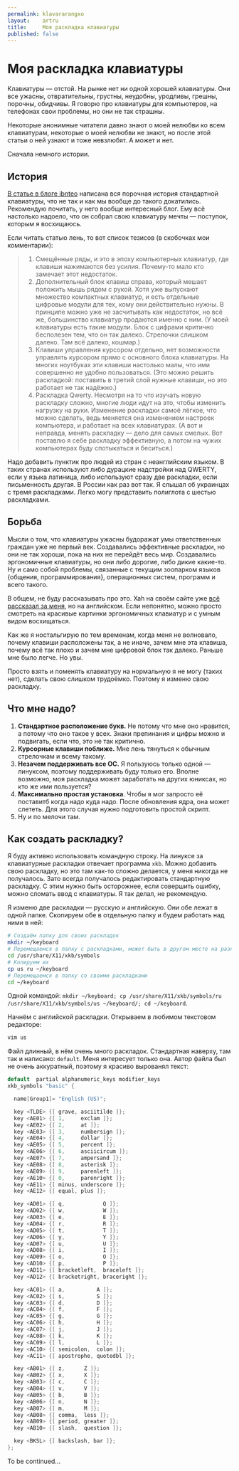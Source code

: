 ```yaml
---
permalink: klavararangxo
layout:    artru
title:     Моя раскладка клавиатуры
published: false
---
```

# Моя раскладка клавиатуры
Клавиатуры — отстой. На рынке нет ни одной хорошей клавиатуры. Они все ужасны,
отвратительны, грустны, неудобны, уродливы, грешны, порочны, обидчивы. Я говорю
про клавиатуры для компьютеров, на телефонах свои проблемы, но они не так
страшны.

Некоторые анонимные читатели давно знают о моей нелюбви ко всем клавиатурам,
некоторые о моей нелюбви не знают, но после этой статьи о ней узнают и тоже
невзлюбят. А может и нет.

Сначала немного истории.

## История
[В статьe в блоге ibnteo](http://ibnteo.klava.org/keyboard/standard) написана
вся порочная история стандартной клавиатуры, что не так и как мы вообще до
такого докатились. Рекомендую почитать, у него вообще интересный блог. Ему всё
настолько надоело, что он собрал свою клавиатуру мечты — поступок, которым я
восхищаюсь.

Если читать статью лень, то вот список тезисов (в скобочках мои комментарии):
> 1. Смещённые ряды, и это в эпоху компьютерных клавиатур, где клавиши 
>    нажимаются без усилия. Почему-то мало кто замечает этот недостаток.
> 2. Дополнительный блок клавиш справа, который мешает положить мышь рядом с 
>    рукой. Хотя уже выпускают множество компактных клавиатур, и есть отдельные 
>    цифровые модули для тех, кому они действительно нужны. В принципе можно 
>    уже не засчитывать как недостаток, но всё же, большинство клавиатур 
>    продаются именно с ним. (У моей клавиатуры есть такие модули. Блок с
>    цифрами критично бесполезен тем, что он так далеко. Стрелочки слишком
>    далеко. Там всё далеко, кошмар.)
> 3. Клавиши управления курсором отдельно, нет возможности управлять курсором 
>    прямо с основного блока клавиатуры. На многих ноутбуках эти клавиши 
>    настолько малы, что ими совершенно не удобно пользоваться. (Это можно
>    решить раскладкой: поставить в третий слой нужные клавиши, но это работает
>    не так надёжно.)
> 4. Раскладка Qwerty. Несмотря на то что изучать новую раскладку сложно, 
>    многие люди идут на это, чтобы изменить нагрузку на руки. Изменение 
>    раскладки самоё лёгкое, что можно сделать, ведь меняется она изменением 
>    настроек компьютера, и работает на всех клавиатурах. (А вот и неправда,
>    менять раскладку — дело для самых смелых. Вот поставлю я себе раскладку
>    эффективную, а потом на чужих компьютерах буду спотыкаться и беситься.)

Надо добавить пунктик про людей из стран с неанглийским языком. В таких странах
используют либо дурацкие надстройки над QWERTY, если у языка латиница, либо
используют сразу две раскладки, если письменность другая. В России как раз вот
так. Я слышал об украинцах с тремя раскладками. Легко могу представить
полиглота с шестью раскладками. 

## Борьба
Мысли о том, что клавиатуры ужасны будоражат умы ответственных граждан уже не
первый век. Создавались эффективные раскладки, но они не так хороши, пока на
них не перейдёт весь мир. Создавались эргономичные клавиатуры, но они либо
дорогие, либо дикие какие-то. Ну и само собой проблемы, связанные с текущим
зоопарком языков {общения, программирования}, операционных систем, программ и
всего такого.

В общем, не буду рассказывать про это. Xah на своём сайте уже [всё рассказал
за меня](http://xahlee.info/kbd/ergonomic_keyboards.html), но на английском.
Если непонятно, можно просто смотреть на красивые картинки эргономичных
клавиатур и с умным видом восхищаться.

Как же я ностальгирую по тем временам, когда меня не волновало, почему клавиши
расположены так, а не иначе, зачем мне эта клавиша, почему всё так плохо и
зачем мне цифровой блок так далеко. Раньше мне было легче. Но увы.

Просто взять и поменять клавиатуру на нормальную я не могу (таких нет), сделать
свою слишком трудоёмко. Поэтому я изменю свою раскладку.

## Что мне надо?
1. **Стандартное расположение букв.** Не потому что мне оно нравится, а потому
  что оно такое у всех. Знаки препинания и цифры можно и подвигать, если что,
  это не так критично.
2. **Курсорные клавиши поближе.** Мне лень тянуться к обычным стрелочкам и
  всему такому.
3. **Незачем поддерживать все ОС.** Я пользуюсь только одной — линуксом,
  поэтому поддерживать буду только его. Вполне возможно, моя раскладка может
  заработать на других юниксах, но кто же ими пользуется?
4. **Максимально простая установка**. Чтобы я мог запросто её поставитб когда
  надо куда надо. После обновления ядра, она может слететь. Для этого случая
  нужно подготовить простой скрипт.
5. Ну и по мелочи там.

## Как создать раскладку?
Я буду активно использовать командную строку. На линуксе за клавиатурные
раскладки отвечает программа `xkb`. Можно добавить свою раскладку, но это там
как-то сложно делается, у меня никогда не получалось. Зато всегда получалось
редактировать стандартную раскладку. С этим нужно быть осторожнее, если 
совершить ошибку, можно сломать ввод с клавиатуры. Я так делал, не рекомендую.

Я изменю две раскладки — русскую и английскую. Они обе лежат в одной папке.
Скопируем обе в отдельную папку и будем работать над ними в ней:
```bash
# Создаём папку для своих раскладок
mkdir ~/keyboard
# Перемещаемся в папку с раскладками, может быть в другом месте на разных ПК
cd /usr/share/X11/xkb/symbols
# Копируем их
cp us ru ~/keyboard
# Перемещаемся в папку со своими раскладками
cd ~/keyboard
```

Одной командой: `mkdir ~/keyboard; cp /usr/share/X11/xkb/symbols/ru
/usr/share/X11/xkb/symbols/us ~/keyboard/; cd ~/keyboard`.

Начнём с английской раскладки. Открываем в любимом текстовом редакторе:
```bash
vim us
```

Файл длинный, в нём очень много раскладок. Стандартная наверху, там так и 
написано: `default`. Меня интересует только она. Автор файла был не очень
аккуратный, поэтому я красиво вырованял текст:

```c
default  partial alphanumeric_keys modifier_keys
xkb_symbols "basic" {

  name[Group1]= "English (US)";

  key <TLDE> {[ grave, asciitilde ]};
  key <AE01> {[ 1,     exclam ]};
  key <AE02> {[ 2,     at ]};
  key <AE03> {[ 3,     numbersign ]};
  key <AE04> {[ 4,     dollar ]};
  key <AE05> {[ 5,     percent ]};
  key <AE06> {[ 6,     asciicircum ]};
  key <AE07> {[ 7,     ampersand ]};
  key <AE08> {[ 8,     asterisk ]};
  key <AE09> {[ 9,     parenleft ]};
  key <AE10> {[ 0,     parenright ]};
  key <AE11> {[ minus, underscore ]};
  key <AE12> {[ equal, plus ]};

  key <AD01> {[ q,            Q ]};
  key <AD02> {[ w,            W ]};
  key <AD03> {[ e,            E ]};
  key <AD04> {[ r,            R ]};
  key <AD05> {[ t,            T ]};
  key <AD06> {[ y,            Y ]};
  key <AD07> {[ u,            U ]};
  key <AD08> {[ i,            I ]};
  key <AD09> {[ o,            O ]};
  key <AD10> {[ p,            P ]};
  key <AD11> {[ bracketleft,  braceleft ]};
  key <AD12> {[ bracketright, braceright ]};

  key <AC01> {[ a,          A ]};
  key <AC02> {[ s,          S ]};
  key <AC03> {[ d,          D ]};
  key <AC04> {[ f,          F ]};
  key <AC05> {[ g,          G ]};
  key <AC06> {[ h,          H ]};
  key <AC07> {[ j,          J ]};
  key <AC08> {[ k,          K ]};
  key <AC09> {[ l,          L ]};
  key <AC10> {[ semicolon,  colon ]};
  key <AC11> {[ apostrophe, quotedbl ]};

  key <AB01> {[ z,      Z ]};
  key <AB02> {[ x,      X ]};
  key <AB03> {[ c,      C ]};
  key <AB04> {[ v,      V ]};
  key <AB05> {[ b,      B ]};
  key <AB06> {[ n,      N ]};
  key <AB07> {[ m,      M ]};
  key <AB08> {[ comma,  less ]};
  key <AB09> {[ period, greater ]};
  key <AB10> {[ slash,  question ]};

  key <BKSL> {[ backslash, bar ]};
};
```

To be continued...
